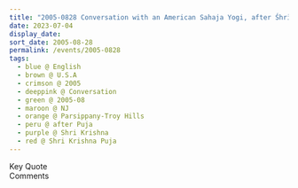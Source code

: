 ```yaml
---
title: "2005-0828 Conversation with an American Sahaja Yogi, after Śhrī Kṛiṣhṇa Pūjā, Ballroom, Hilton Hotel, 1 Hilton Court, Parsippany-Troy Hills, NJ, U.S.A."
date: 2023-07-04
display_date: 
sort_date: 2005-08-28
permalink: /events/2005-0828
tags:
  - blue @ English
  - brown @ U.S.A
  - crimson @ 2005
  - deeppink @ Conversation
  - green @ 2005-08
  - maroon @ NJ
  - orange @ Parsippany-Troy Hills
  - peru @ after Puja
  - purple @ Shri Krishna
  - red @ Shri Krishna Puja
---
```


<wave-list>
  <list-title color="green" width="75">Key Quote</list-title>
  <list-item color="BlanchedAlmond"  width="200"></list-item>
  <list-item color="Lavender"></list-item>
  <list-item color="BlanchedAlmond"></list-item>
</wave-list>

<br>

<wave-list>
  <list-title color="green" width="75">Comments</list-title>
  <list-item color="BlanchedAlmond"  width="200"></list-item>
  <list-item color="Lavender"></list-item>
  <list-item color="BlanchedAlmond"></list-item>
</wave-list>